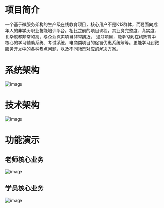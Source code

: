 # 项目简介
一个基于微服务架构的生产级在线教育项目，核心用户不是K12群体，而是面向成年人的非学历职业技能培训平台。相比之前的项目课程，其业务完整度、真实度、复杂度都非常的高，与企业真实项目非常接近。
通过项目，能学习到在线教育中核心的学习辅助系统、考试系统，电商类项目的促销优惠系统等等。更能学习到微服务开发中的各种热点问题，以及不同场景对应的解决方案。
# 系统架构
![image](https://img.haenu.cn/img/20240215103601.png)
# 技术架构
![image](https://img.haenu.cn/img/20240215103809.png)
# 功能演示
## 老师核心业务
![image](https://github.com/Haenu0317/Online_Study/assets/100467897/a7dfe013-37aa-41db-983e-d0101953cb99)
## 学员核心业务
![image](https://github.com/Haenu0317/Online_Study/assets/100467897/9fab2178-1bee-4b1c-aace-144631a0417f)


